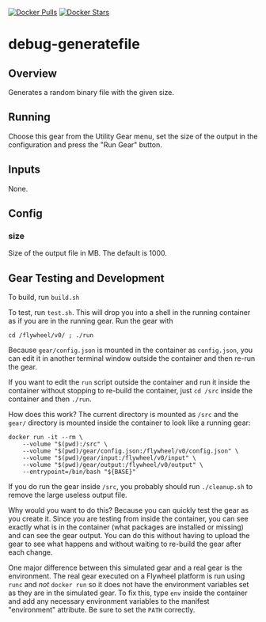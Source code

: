 [![Docker Pulls](https://img.shields.io/docker/pulls/flywheel/debug-generatefile.svg)](https://hub.docker.com/r/flywheel/debug-generatefile/)
[![Docker Stars](https://img.shields.io/docker/stars/flywheel/debug-generatefile.svg)](https://hub.docker.com/r/flywheel/debug-generatefile/)

# debug-generatefile

## Overview
Generates a random binary file with the given size.

## Running

Choose this gear from the Utility Gear menu, set the size of the output in the
configuration and press the "Run Gear" button.

## Inputs

None.

## Config

### size

Size of the output file in MB.  The default is 1000.

## Gear Testing and Development
To build, run `build.sh`

To test, run `test.sh`.  This will drop you into a shell in the running container
as if you are in the running gear.  Run the gear with

`cd /flywheel/v0/ ; ./run`

Because `gear/config.json` is mounted in the container as `config.json`, you can
edit it in another terminal window outside the container and then re-run the gear.

If you want to edit the `run` script outside the container and run it inside the
container without stopping to re-build the container, just `cd /src` inside the
container and then `./run`.

How does this work?  The current directory is mounted as `/src` and the `gear/` directory 
is mounted inside the container to look like a running gear:

```shell
docker run -it --rm \
    --volume "$(pwd):/src" \
    --volume "$(pwd)/gear/config.json:/flywheel/v0/config.json" \
    --volume "$(pwd)/gear/input:/flywheel/v0/input" \
    --volume "$(pwd)/gear/output:/flywheel/v0/output" \
    --entrypoint=/bin/bash "${BASE}"
```

If you do run the gear inside `/src`, you probably should run `./cleanup.sh` to remove
the large useless output file.

Why would you want to do this?  Because you can quickly test the gear as you create it.
Since you are testing from inside the container, you can see exactly what is in the
container (what packages are installed or missing) and can see the gear output.  You
can do this without having to upload the gear to see what happens and without waiting
to re-build the gear after each change.

One major difference between this simulated gear and a real gear is the environment.
The real gear executed on a Flywheel platform is run using `runc` and *not* `docker run` 
so it does not have the environment variables set as they are in the simulated gear.
To fix this, type `env` inside the container and add any necessary environment variables
to the manifest "environment" attribute.  Be sure to set the `PATH` correctly.
